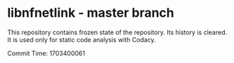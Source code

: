 # libnfnetlink - master branch

This repository contains frozen state of the repository.
Its history is cleared. It is used only for static code
analysis with Codacy.

Commit Time: 1703400061